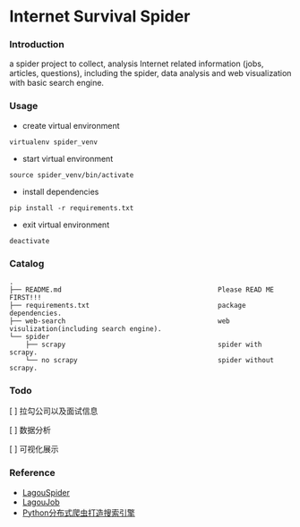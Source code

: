 # Internet Survival Spider

### Introduction

a spider project to collect, analysis Internet related information (jobs, articles, questions), including the spider, data analysis and web visualization with basic search engine.

### Usage

* create virtual environment

```shell
virtualenv spider_venv
```

* start virtual environment

```shell
source spider_venv/bin/activate
```

* install dependencies

```shell
pip install -r requirements.txt
```

* exit virtual environment

```shell
deactivate
```

### Catalog

```
.
├── README.md                                       Please READ ME FIRST!!!
├── requirements.txt                                package dependencies.
├── web-search                                      web visulization(including search engine).
└── spider           
    ├── scrapy                                      spider with scrapy.
    └── no scrapy                                   spider without scrapy.
```

### Todo

[ ] 拉勾公司以及面试信息

[ ] 数据分析

[ ] 可视化展示


### Reference

* [LagouSpider](https://github.com/nnngu/LagouSpider)
* [LagouJob](https://github.com/lucasxlu/LagouJob)
* [Python分布式爬虫打造搜索引擎](http://coding.imooc.com/class/92.html)

